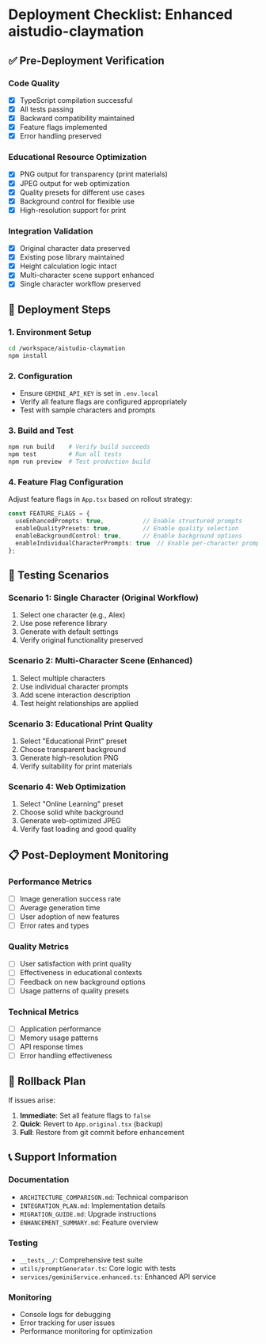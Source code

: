 # Deployment Checklist: Enhanced aistudio-claymation

## ✅ Pre-Deployment Verification

### Code Quality
- [x] TypeScript compilation successful
- [x] All tests passing
- [x] Backward compatibility maintained
- [x] Feature flags implemented
- [x] Error handling preserved

### Educational Resource Optimization
- [x] PNG output for transparency (print materials)
- [x] JPEG output for web optimization
- [x] Quality presets for different use cases
- [x] Background control for flexible use
- [x] High-resolution support for print

### Integration Validation
- [x] Original character data preserved
- [x] Existing pose library maintained
- [x] Height calculation logic intact
- [x] Multi-character scene support enhanced
- [x] Single character workflow preserved

## 🚀 Deployment Steps

### 1. Environment Setup
```bash
cd /workspace/aistudio-claymation
npm install
```

### 2. Configuration
- Ensure `GEMINI_API_KEY` is set in `.env.local`
- Verify all feature flags are configured appropriately
- Test with sample characters and prompts

### 3. Build and Test
```bash
npm run build    # Verify build succeeds
npm test         # Run all tests
npm run preview  # Test production build
```

### 4. Feature Flag Configuration
Adjust feature flags in `App.tsx` based on rollout strategy:
```typescript
const FEATURE_FLAGS = {
  useEnhancedPrompts: true,           // Enable structured prompts
  enableQualityPresets: true,         // Enable quality selection
  enableBackgroundControl: true,      // Enable background options
  enableIndividualCharacterPrompts: true  // Enable per-character prompts
};
```

## 🧪 Testing Scenarios

### Scenario 1: Single Character (Original Workflow)
1. Select one character (e.g., Alex)
2. Use pose reference library
3. Generate with default settings
4. Verify original functionality preserved

### Scenario 2: Multi-Character Scene (Enhanced)
1. Select multiple characters
2. Use individual character prompts
3. Add scene interaction description
4. Test height relationships are applied

### Scenario 3: Educational Print Quality
1. Select "Educational Print" preset
2. Choose transparent background
3. Generate high-resolution PNG
4. Verify suitability for print materials

### Scenario 4: Web Optimization
1. Select "Online Learning" preset
2. Choose solid white background
3. Generate web-optimized JPEG
4. Verify fast loading and good quality

## 📋 Post-Deployment Monitoring

### Performance Metrics
- [ ] Image generation success rate
- [ ] Average generation time
- [ ] User adoption of new features
- [ ] Error rates and types

### Quality Metrics
- [ ] User satisfaction with print quality
- [ ] Effectiveness in educational contexts
- [ ] Feedback on new background options
- [ ] Usage patterns of quality presets

### Technical Metrics
- [ ] Application performance
- [ ] Memory usage patterns
- [ ] API response times
- [ ] Error handling effectiveness

## 🔄 Rollback Plan

If issues arise:
1. **Immediate**: Set all feature flags to `false`
2. **Quick**: Revert to `App.original.tsx` (backup)
3. **Full**: Restore from git commit before enhancement

## 📞 Support Information

### Documentation
- `ARCHITECTURE_COMPARISON.md`: Technical comparison
- `INTEGRATION_PLAN.md`: Implementation details
- `MIGRATION_GUIDE.md`: Upgrade instructions
- `ENHANCEMENT_SUMMARY.md`: Feature overview

### Testing
- `__tests__/`: Comprehensive test suite
- `utils/promptGenerator.ts`: Core logic with tests
- `services/geminiService.enhanced.ts`: Enhanced API service

### Monitoring
- Console logs for debugging
- Error tracking for user issues
- Performance monitoring for optimization
